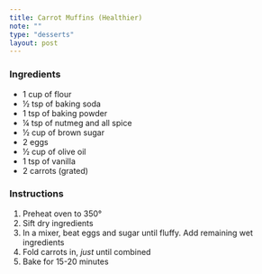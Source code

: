 ```yaml
---
title: Carrot Muffins (Healthier)
note: ""
type: "desserts"
layout: post
---
```


### Ingredients

- 1 cup of flour
- &frac12; tsp of baking soda
- 1 tsp of baking powder
- &frac14; tsp of nutmeg and all spice
- &frac12; cup of brown sugar
- 2 eggs
- &frac12; cup of olive oil
- 1 tsp of vanilla
- 2 carrots (grated)

### Instructions

1. Preheat oven to 350&deg;
2. Sift dry ingredients
3. In a mixer, beat eggs and sugar until fluffy. Add remaining wet ingredients
4. Fold carrots in, *just* until combined
5. Bake for 15-20 minutes